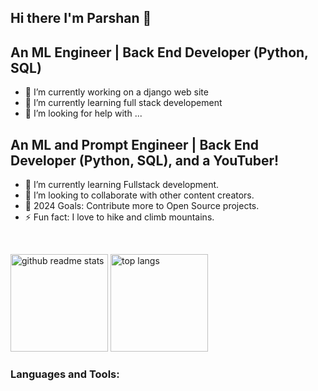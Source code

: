 ## Hi there I'm Parshan 👋

## An ML Engineer | Back End Developer (Python, SQL)

- 🔭 I’m currently working on a django web site
- 🌱 I’m currently learning full stack developement
- 🤔 I’m looking for help with ...

## An ML and Prompt Engineer | Back End Developer (Python, SQL), and a YouTuber!

- 🌱 I’m currently learning Fullstack development.
- 👯 I’m looking to collaborate with other content creators.
- 🥅 2024 Goals: Contribute more to Open Source projects.
- ⚡ Fun fact: I love to hike and climb mountains.

<br />
<p align="left"><a href="https://github.com/parshanm?tab=repositories"><img src="https://github-readme-stats.vercel.app/api?username=eaca89&theme=vue&count_private=true&show_icons=true&hide=issues" alt="github readme stats" height="156"/></a>
<a href="https://github.com/parshanm?tab=repositories"><img src="https://github-readme-stats.anuraghazra1.vercel.app/api/top-langs/?username=eaca89&theme=vue&layout=compact" alt="top langs" height="156"/></a></p>

### Languages and Tools:
